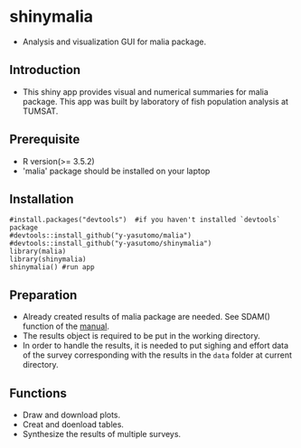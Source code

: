 # shinymalia
- Analysis and visualization GUI for malia package.

## Introduction
- This shiny app provides visual and numerical summaries for malia package. This app was built by laboratory of fish population analysis at TUMSAT.

## Prerequisite
- R version(>= 3.5.2)
- 'malia' package should be installed on your laptop

## Installation
```
#install.packages("devtools")  #if you haven't installed `devtools` package
#devtools::install_github("y-yasutomo/malia")
#devtools::install_github("y-yasutomo/shinymalia")
library(malia)
library(shinymalia)
shinymalia() #run app
```
## Preparation
- Already created results of malia package are needed. See SDAM() function of the [manual](https://y-yasutomo.github.io/malia/docs/functions.html).
- The results object is required to be put in the working directory.
- In order to handle the results, it is needed to put sighing and effort data of the survey corresponding with the results in the `data` folder at current directory.

## Functions
- Draw and download plots.
- Creat and doenload tables.
- Synthesize the results of multiple surveys.
